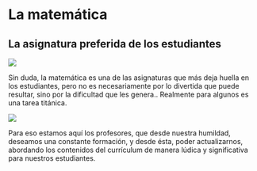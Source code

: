 <html>
<head>
  <meta charset="utf-8">
  <meta name="viewport" content="width=device-width">
  <title>JS Bin</title>
</head>
<body>
<h1> La matemática </h1>
  <h2> La asignatura preferida de los estudiantes </h2>
  <img src="https://media.giphy.com/media/3o7btPCcdNniyf0ArS/giphy.gif">
  <p> Sin duda, la matemática es una de las asignaturas que más deja huella en los estudiantes, 
    pero no es necesariamente por lo divertida que puede resultar, sino por la dificultad que les genera..
    Realmente para algunos es una tarea titánica. </p>
   <img src="https://cdn.memegenerator.es/imagenes/memes/full/30/69/30695171.jpg">
  <p> Para eso estamos aquí los profesores, que desde nuestra humildad, deseamos una constante formación,
    y desde ésta, poder actualizarnos, abordando los contenidos del currículum de manera lúdica y
    significativa para nuestros estudiantes. </p>
  
</body>
</html>
